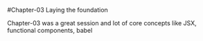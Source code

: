 #Chapter-03 Laying the foundation

Chapter-03 was a great session and lot of core concepts like JSX, functional components, babel